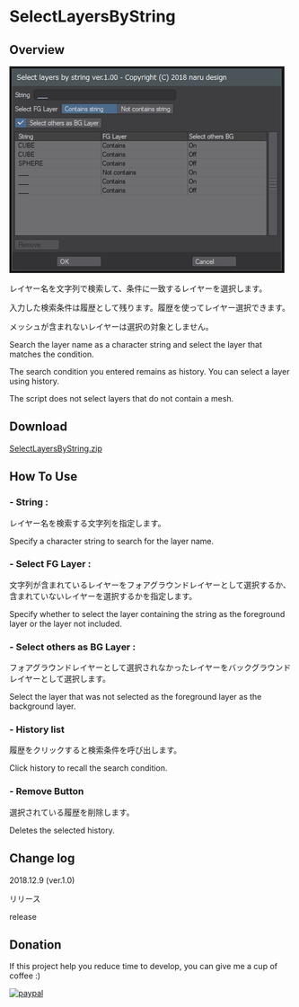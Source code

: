 # SelectLayersByString

## Overview

![SelectLayersByString](SelectLayersByString100.png)

レイヤー名を文字列で検索して、条件に一致するレイヤーを選択します。

入力した検索条件は履歴として残ります。履歴を使ってレイヤー選択できます。

メッシュが含まれないレイヤーは選択の対象としません。

Search the layer name as a character string and select the layer that matches the condition.

The search condition you entered remains as history. You can select a layer using history.

The script does not select layers that do not contain a mesh.

## Download

[SelectLayersByString.zip](SelectLayersByString.zip)

## How To Use

### - String :

レイヤー名を検索する文字列を指定します。

Specify a character string to search for the layer name.

### - Select FG Layer :

文字列が含まれているレイヤーをフォアグラウンドレイヤーとして選択するか、含まれていないレイヤーを選択するかを指定します。

Specify whether to select the layer containing the string as the foreground layer or the layer not included.

### - Select others as BG Layer :

フォアグラウンドレイヤーとして選択されなかったレイヤーをバックグラウンドレイヤーとして選択します。

Select the layer that was not selected as the foreground layer as the background layer.

### - History list

履歴をクリックすると検索条件を呼び出します。

Click history to recall the search condition.

### - Remove Button

選択されている履歴を削除します。

Deletes the selected history.

## Change log

2018.12.9 (ver.1.0)

リリース

release

## Donation
If this project help you reduce time to develop, you can give me a cup of coffee :) 

[![paypal](https://www.paypalobjects.com/en_US/i/btn/btn_donateCC_LG.gif)](https://www.paypal.com/cgi-bin/webscr?cmd=_s-xclick&hosted_button_id=ASSXUYRELGTZ2)